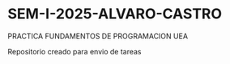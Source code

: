 # SEM-I-2025-ALVARO-CASTRO
PRACTICA FUNDAMENTOS DE PROGRAMACION UEA

Repositorio creado para envio de tareas
